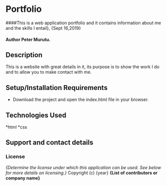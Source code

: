  # Portfolio
####This is a web application portfolio and it contains information about me and the skills I entail}, {Sept 16,2019}
#### Author Peter Murutu.
## Description
This is a website with great details in it, its purpose  is to show the work I do and to allow you to make contact with me.   
## Setup/Installation Requirements
* Download the project and open the index.html file in your browser.
## Technologies Used
*html
*css
## Support and contact details

### License
*{Determine the license under which this application can be used.  See below for more details on licensing.}*
Copyright (c) {year} **{List of contributors or company name}**
